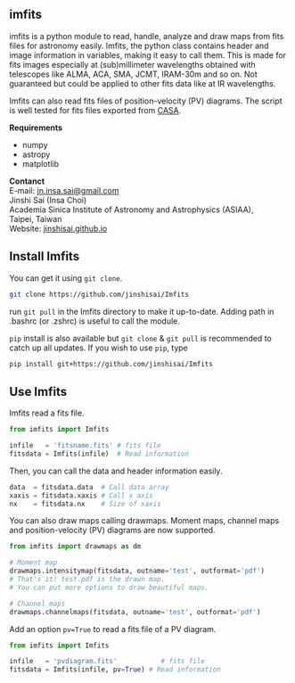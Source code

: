 imfits
-----------------------
imfits is a python module to read, handle, analyze and draw maps from fits files for astronomy easily. Imfits, the python class contains header and image information in variables, making it easy to call them. This is made for fits images especially at (sub)millimeter wavelengths obtained with telescopes like ALMA, ACA, SMA, JCMT, IRAM-30m and so on. Not guaranteed but could be applied to other fits data like at IR wavelengths.

Imfits can also read fits files of position-velocity (PV) diagrams. The script is well tested for fits files exported from [CASA](https://casa.nrao.edu).

**Requirements**

- numpy
- astropy
- matplotlib


**Contanct**  
E-mail: jn.insa.sai@gmail.com  
Jinshi Sai (Insa Choi)  
Academia Sinica Institute of Astronomy and Astrophysics (ASIAA),  
Taipei, Taiwan  
Website: [jinshisai.github.io](https://jinshisai.github.io)


Install Imfits
----
You can get it using `git clone`.

```bash
git clone https://github.com/jinshisai/Imfits
```
run `git pull` in the Imfits directory to make it up-to-date. Adding path in .bashrc (or .zshrc) is useful to call the module.


`pip` install is also available but `git clone` & `git pull` is recommended to catch up all updates. If you wish to use `pip`, type


```bash
pip install git+https://github.com/jinshisai/Imfits
```



Use Imfits
---------------

Imfits read a fits file.

```python
from imfits import Imfits

infile   = 'fitsname.fits' # fits file
fitsdata = Imfits(infile)  # Read information
```

Then, you can call the data and header information easily.

```python
data  = fitsdata.data  # Call data array
xaxis = fitsdata.xaxis # Call x axis
nx    = fitsdata.nx    # Size of xaxis
```

You can also draw maps calling drawmaps. Moment maps, channel maps and position-velocity (PV) diagrams are now supported.

```python
from imfits import drawmaps as dm

# Moment map
drawmaps.intensitymap(fitsdata, outname='test', outformat='pdf')
# That's it! test.pdf is the drawn map.
# You can put more options to draw beautiful maps.

# Channel maps
drawmaps.channelmaps(fitsdata, outname='test', outformat='pdf')
```

Add an option `pv=True` to read a fits file of a PV diagram.

```python
from imfits import Imfits

infile   = 'pvdiagram.fits'           # fits file
fitsdata = Imfits(infile, pv=True) # Read information
```